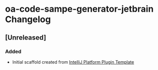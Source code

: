 <!-- Keep a Changelog guide -> https://keepachangelog.com -->

# oa-code-sampe-generator-jetbrain Changelog

## [Unreleased]
### Added
- Initial scaffold created from [IntelliJ Platform Plugin Template](https://github.com/JetBrains/intellij-platform-plugin-template)
